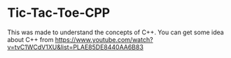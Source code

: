 # Tic-Tac-Toe-CPP
This was made to understand the concepts of C++.
You can get some idea about C++ from https://www.youtube.com/watch?v=tvC1WCdV1XU&list=PLAE85DE8440AA6B83

